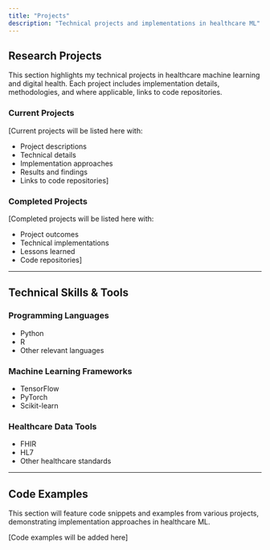 ```yaml
---
title: "Projects"
description: "Technical projects and implementations in healthcare ML"
---
```


## Research Projects

This section highlights my technical projects in healthcare machine learning and digital health. Each project includes implementation details, methodologies, and where applicable, links to code repositories.

### Current Projects

[Current projects will be listed here with:
- Project descriptions
- Technical details
- Implementation approaches
- Results and findings
- Links to code repositories]

### Completed Projects

[Completed projects will be listed here with:
- Project outcomes
- Technical implementations
- Lessons learned
- Code repositories]

---

## Technical Skills & Tools

### Programming Languages
- Python
- R
- Other relevant languages

### Machine Learning Frameworks
- TensorFlow
- PyTorch
- Scikit-learn

### Healthcare Data Tools
- FHIR
- HL7
- Other healthcare standards

---

## Code Examples

This section will feature code snippets and examples from various projects, demonstrating implementation approaches in healthcare ML.

[Code examples will be added here]
